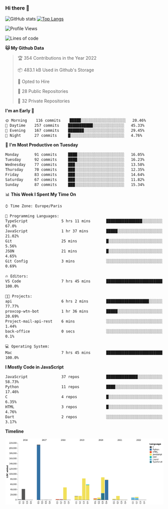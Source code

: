 ### Hi there 👋


![GitHub stats](https://github-readme-stats.vercel.app/api?username=eastkap&theme=dark&show_icons=true&count_private=true)
[![Top Langs](https://github-readme-stats.vercel.app/api/top-langs/?username=eastkap&layout=compact)](https://github.com/anuraghazra/github-readme-stats)



<!--START_SECTION:waka-->
![Profile Views](http://img.shields.io/badge/Profile%20Views-2-blue)

![Lines of code](https://img.shields.io/badge/From%20Hello%20World%20I%27ve%20Written-700386%20lines%20of%20code-blue)

**🐱 My Github Data** 

> 🏆 354 Contributions in the Year 2022
 > 
> 📦 483.1 kB Used in Github's Storage 
 > 
> 💼 Opted to Hire
 > 
> 📜 28 Public Repositories 
 > 
> 🔑 32 Private Repositories  
 > 
**I'm an Early 🐤** 

```text
🌞 Morning    116 commits    █████░░░░░░░░░░░░░░░░░░░░   20.46% 
🌆 Daytime    257 commits    ███████████░░░░░░░░░░░░░░   45.33% 
🌃 Evening    167 commits    ███████░░░░░░░░░░░░░░░░░░   29.45% 
🌙 Night      27 commits     █░░░░░░░░░░░░░░░░░░░░░░░░   4.76%

```
📅 **I'm Most Productive on Tuesday** 

```text
Monday       91 commits     ████░░░░░░░░░░░░░░░░░░░░░   16.05% 
Tuesday      92 commits     ████░░░░░░░░░░░░░░░░░░░░░   16.23% 
Wednesday    77 commits     ███░░░░░░░░░░░░░░░░░░░░░░   13.58% 
Thursday     70 commits     ███░░░░░░░░░░░░░░░░░░░░░░   12.35% 
Friday       83 commits     ███░░░░░░░░░░░░░░░░░░░░░░   14.64% 
Saturday     67 commits     ███░░░░░░░░░░░░░░░░░░░░░░   11.82% 
Sunday       87 commits     ███░░░░░░░░░░░░░░░░░░░░░░   15.34%

```


📊 **This Week I Spent My Time On** 

```text
⌚︎ Time Zone: Europe/Paris

💬 Programming Languages: 
TypeScript               5 hrs 11 mins       ████████████████░░░░░░░░░   67.0% 
JavaScript               1 hr 37 mins        █████░░░░░░░░░░░░░░░░░░░░   21.02% 
Git                      25 mins             █░░░░░░░░░░░░░░░░░░░░░░░░   5.56% 
JSON                     21 mins             █░░░░░░░░░░░░░░░░░░░░░░░░   4.65% 
Git Config               3 mins              ░░░░░░░░░░░░░░░░░░░░░░░░░   0.69%

🔥 Editors: 
VS Code                  7 hrs 45 mins       █████████████████████████   100.0%

🐱‍💻 Projects: 
api                      6 hrs 2 mins        ███████████████████░░░░░░   77.77% 
proxcop-wtn-bot          1 hr 36 mins        █████░░░░░░░░░░░░░░░░░░░░   20.69% 
Project-mail-api-rest    6 mins              ░░░░░░░░░░░░░░░░░░░░░░░░░   1.44% 
back-office              0 secs              ░░░░░░░░░░░░░░░░░░░░░░░░░   0.1%

💻 Operating System: 
Mac                      7 hrs 45 mins       █████████████████████████   100.0%

```

**I Mostly Code in JavaScript** 

```text
JavaScript               37 repos            ██████████████░░░░░░░░░░░   58.73% 
Python                   11 repos            ████░░░░░░░░░░░░░░░░░░░░░   17.46% 
C                        4 repos             █░░░░░░░░░░░░░░░░░░░░░░░░   6.35% 
HTML                     3 repos             █░░░░░░░░░░░░░░░░░░░░░░░░   4.76% 
Dart                     2 repos             ░░░░░░░░░░░░░░░░░░░░░░░░░   3.17%

```


**Timeline**

![Chart not found](https://raw.githubusercontent.com/Eastkap/Eastkap/main/charts/bar_graph.png) 


<!--END_SECTION:waka-->

<!--
**Eastkap/eastkap** is a ✨ _special_ ✨ repository because its `README.md` (this file) appears on your GitHub profile.

Here are some ideas to get you started:

- 🔭 I’m currently working on ...
- 🌱 I’m currently learning ...
- 👯 I’m looking to collaborate on ...
- 🤔 I’m looking for help with ...
- 💬 Ask me about ...
- 📫 How to reach me: ...
- 😄 Pronouns: ...
- ⚡ Fun fact: ...
-->
